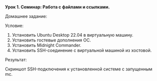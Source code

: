 **Урок 1. Семинар: Работа с файлами и ссылками.**

Домашнее задание:

Условие:
1. Установить Ubuntu Desktop 22.04 в виртуальную машину.
2. Установить гостевые дополнения ОС.
3. Установить Midnight Commander.
4. Установить SSH-соединение с виртуальной машиной
из хостовой.

Результат:

Скриншот SSH-подключения к установленной системе с
запущенным mc.